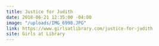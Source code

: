 ```yaml
---
title: Justice for Judith
date: 2018-06-21 12:35:00 -04:00
image: "/uploads/IMG_6998.JPG"
link: https://www.girlsatlibrary.com/justice-for-judith
site: Girls at Library
---
```


